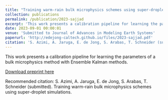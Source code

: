 ```yaml
---
title: "Training warm-rain bulk microphysics schemes using super-droplet simulations"
collection: publications
permalink: /publication/2023-sajjad
excerpt: 'This work presents a calibration pipeline for learning the parameters of a bulk microphysics method with Ensemble Kalman methods.'
date: 2023-09-01 00:00:01
venue: 'Submitted to Journal of Advances in Modeling Earth Systems'
paperurl: 'http://edejong-caltech.github.io/files/2023-sajjad.pdf'
citation: 'S. Azimi, A. Jaruga, E. de Jong, S. Arabas, T. Schneider (submitted). Training warm-rain bulk microphysics schemes using super-droplet simulations.'
---
```

This work presents a calibration pipeline for learning the parameters of a bulk microphysics method with Ensemble Kalman methods.

[Download preprint here](http://edejong-caltech.github.io/files/2023-sajjad.pdf)

Recommended citation: S. Azimi, A. Jaruga, E. de Jong, S. Arabas, T. Schneider (submitted). Training warm-rain bulk microphysics schemes using super-droplet simulations.